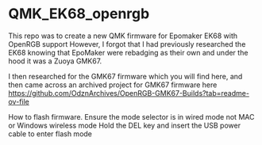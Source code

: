 # QMK_EK68_openrgb
This repo was to create a new QMK firmware for Epomaker EK68 with OpenRGB support
However, I forgot that I had previously researched the EK68 knowing that EpoMaker were rebadging as their own and under the hood it was a Zuoya GMK67.

I then researched for the GMK67 firmware which you will find here, and then came across an archived project for GMK67 firmware here 
https://github.com/OdznArchives/OpenRGB-GMK67-Builds?tab=readme-ov-file

How to flash firmware.
Ensure the mode selector is in wired mode not MAC or Windows wireless mode
Hold the DEL key and insert the USB power cable to enter flash mode

